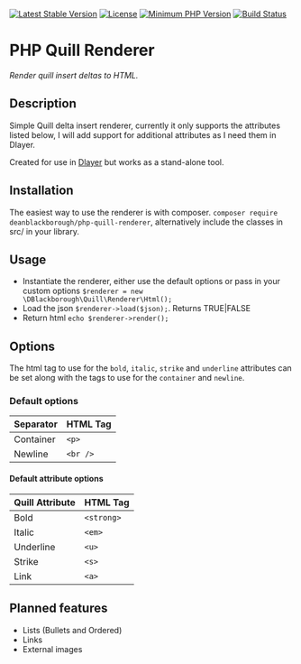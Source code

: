 [![Latest Stable Version](https://img.shields.io/packagist/v/deanblackborough/php-quill-renderer.svg?style=flat-square)](https://packagist.org/packages/deanblackborough/php-quill-renderer)
[![License](https://img.shields.io/badge/license-MIT-blue.svg)](https://github.com/Dlayer/dlayer/blob/master/LICENSE)
[![Minimum PHP Version](https://img.shields.io/badge/php-%3E%3D%205.6-8892BF.svg)](https://php.net/)
[![Build Status](https://travis-ci.org/deanblackborough/php-quill-renderer.svg?branch=master)](https://travis-ci.org/deanblackborough/php-quill-renderer)

# PHP Quill Renderer

*Render quill insert deltas to HTML.*

## Description

Simple Quill delta insert renderer, currently it only supports the attributes listed below, I will add support for additional attributes as I need them in Dlayer.

Created for use in [Dlayer](https://github.com/Dlayer/dlayer) but works as a stand-alone tool.

## Installation
 
The easiest way to use the renderer is with composer. ```composer require deanblackborough/php-quill-renderer```, 
alternatively include the classes in src/ in your library.
 
## Usage
* Instantiate the renderer, either use the default options or pass in your custom options ```$renderer = new \DBlackborough\Quill\Renderer\Html();```
* Load the json ```$renderer->load($json);```. Returns TRUE|FALSE
* Return html ```echo $renderer->render();```

## Options
The html tag to use for the `bold`, `italic`, `strike` and `underline` attributes can be set along with the tags to 
use for the `container` and `newline`.
 
### Default options

Separator | HTML Tag
--- | --- 
Container | `<p>`
Newline | `<br />`

#### Default attribute options

Quill Attribute | HTML Tag
--- | --- 
Bold | `<strong>`
Italic | `<em>`
Underline | `<u>`
Strike | `<s>`
Link | `<a>`

## Planned features

* Lists (Bullets and Ordered)
* Links
* External images
